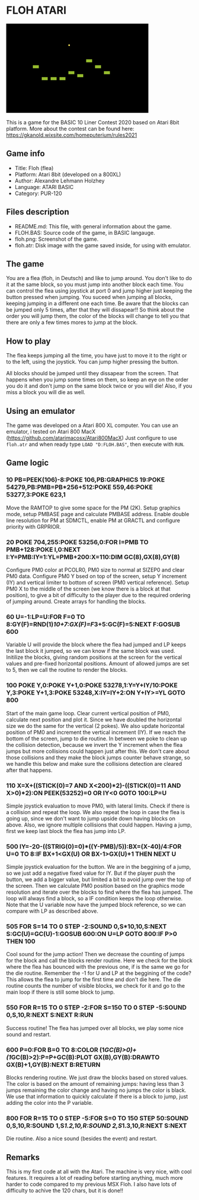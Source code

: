 # FLOH ATARI

![Floh in game screenshot](https://github.com/holzhey/floh_atari/raw/main/floh.png)


This is a game for the BASIC 10 Liner Contest 2020 based on Atari 8bit platform. More about the contest can be found here: https://gkanold.wixsite.com/homeputerium/rules2021

## Game info

- Title: Floh (flea)
- Platform: Atari 8bit (developed on a 800XL)
- Author: Alexandre Lehmann Holzhey
- Language: ATARI BASIC
- Category: PUR-120

## Files description

* README.md: This file, with general information about the game.
* FLOH.BAS: Source code of the game, in BASIC langauge.
* floh.png: Screenshot of the game.
* floh.atr: Disk image with the game saved inside, for using with emulator.

## The game

You are a flea (floh, in Deutsch) and like to jump around. You don't like to do it at the same block, so you must jump into another block each time. You can control the flea using joystick at port 0 and jump higher just keeping the button pressed when jumping. You suceed when jumping all blocks, keeping jumping in a different one each time. Be aware that the blocks can be jumped only 5 times, after that they will dissapear!! So think about the order you will jump them, the color of the blocks will change to tell you that there are only a few times mores to jump at the block.

## How to play

The flea keeps jumping all the time, you have just to move it to the right or to the left, using the joystick. You can jump higher pressing the button.

All blocks should be jumped until they dissapear from the screen. That happens when you jump some times on them, so keep an eye on the order you do it and don't jump on the same block twice or you will die! Also, if you miss a block you will die as well.

## Using an emulator

The game was developed on a Atari 800 XL computer. You can use an emulator, i tested on Atari 800 MacX (https://github.com/atarimacosx/Atari800MacX)
Just configure to use `floh.atr` and when ready type `LOAD "D:FLOH.BAS"`, then execute with `RUN`.

## Game logic

### 10 PB=PEEK(106)-8:POKE 106,PB:GRAPHICS 19:POKE 54279,PB:PMB=PB*256+512:POKE 559,46:POKE 53277,3:POKE 623,1

Move the RAMTOP to give some space for the PM (2K). Setup graphics mode, setup PMBASE page and calculate PMBASE address.
Enable double line resolution for PM at SDMCTL, enable PM at GRACTL and configure priority with GRPRIOR.

### 20 POKE 704,255:POKE 53256,0:FOR I=PMB TO PMB+128:POKE I,0:NEXT I:Y=PMB:IY=1:YL=PMB+200:X=110:DIM GC(8),GX(8),GY(8)

Configure PM0 color at PCOLR0, PM0 size to normal at SIZEP0 and clear PM0 data.
Configure PM0 Y bsed on top of the screen, setup Y increment (IY) and vertical limiter to bottom of screen (PM0 vertical reference).
Setup PM0 X to the middle of the screen (we know there is a block at that position), to give a bit of difficulty to the player due to the required ordering of jumping around.
Create arrays for handling the blocks.

### 60 U=-1:LP=U:FOR F=0 TO 8:GY(F)=RND(1)*10+7:GX(F)=F*3+5:GC(F)=5:NEXT F:GOSUB 600 

Variable U will provide the block where the flea had jumped and LP keeps the last block it jumped, so we can know if the same block was used.
Initilize the blocks, giving random positions at the screen for the vertical values and pre-fixed horizontal positions.
Amount of allowed jumps are set to 5, then we call the routine to render the blocks.

### 100 POKE Y,0:POKE Y+1,0:POKE 53278,1:Y=Y+IY/10:POKE Y,3:POKE Y+1,3:POKE 53248,X:IY=IY+2:ON Y+IY>=YL GOTO 800

Start of the main game loop. Clear current vertical position of PM0, calculate next position and plot it. Since we have doubled the horizontal size we do the same for the vertical (2 pokes). We also update horizontal position of PM0 and increment the vertical increment (IY). If we reach the bottom of the screen, jump to die routine.
In between we poke to clean up the collision detection, because we invert the Y increment when the flea jumps but more collisions could happen just after this. We don't care about those collisions and they make the block jumps counter behave strange, so we handle this below and make sure the collisions detection are cleared after that happens.

### 110 X=X+((STICK(0)=7 AND X<200)*2)-((STICK(0)=11 AND X>0)*2):ON PEEK(53252)=0 OR IY<0 GOTO 100:LP=U   

Simple joystick evaluation to move PM0, with lateral limits. Check if there is a collision and repeat the loop.
We also repeat the loop in case the flea is going up, since we don't want to jump upside down having blocks on above. Also, we ignore multiple collisions that could happen.
Having a jump, first we keep last block the flea has jump into LP.

### 500 IY=-20-((STRIG(0)=0)*((Y-PMB)/5)):BX=(X-40)/4:FOR U=0 TO 8:IF BX+1<GX(U) OR BX-1>GX(U)+1 THEN NEXT U          

Simple joystick evaluation for the button. We are in the beggining of a jump, so we just add a negative fixed value for IY. But if the player push the button, we add a bigger value, but limited a bit to avoid jump over the top of the screen.
Then we calculate PM0 position based on the graphics mode resolution and iterate over the blocks to find where the flea has jumped. The loop will always find a block, so a IF condition keeps the loop otherwise. Note that the U variable now have the jumped block reference, so we can compare with LP as described above.

### 505 FOR S=14 TO 0 STEP -2:SOUND 0,S*10,10,S:NEXT S:GC(U)=GC(U)-1:GOSUB 600:ON U=LP GOTO 800:IF P>0 THEN 100       

Cool sound for the jump action! Then we decrease the counting of jumps for the block and call the blocks render routine.
Here we check for the block where the flea has bounced with the previous one, if is the same we go for the die routine.
Remember the -1 for U and LP at the beggining of the code? This allows the flea to jump for the first time and don't die here.
The die routine counts the number of visible blocks, we check for it and go to the main loop if there is still some block to jump.

### 550 FOR R=15 TO 0 STEP -2:FOR S=150 TO 0 STEP -5:SOUND 0,S,10,R:NEXT S:NEXT R:RUN                                 

Success routine! The flea has jumped over all blocks, we play some nice sound and restart.

### 600 P=0:FOR B=0 TO 8:COLOR (1*GC(B)>0)+(1*GC(B)>2):P=P+GC(B):PLOT GX(B),GY(B):DRAWTO GX(B)+1,GY(B):NEXT B:RETURN  

Blocks rendering routine. We just draw the blocks based on stored values. The color is based on the amount of remaining jumps: having less than 3 jumps remaining the color change and having no jumps the color is black. We use that information to quickly calculate if there is a block to jump, just adding the color into the P variable.

### 800 FOR R=15 TO 0 STEP -5:FOR S=0 TO 150 STEP 50:SOUND 0,S,10,R:SOUND 1,S*1.2,10,R:SOUND 2,S*1.3,10,R:NEXT S:NEXT

Die routine. Also a nice sound (besides the event) and restart.


## Remarks

This is my first code at all with the Atari. The machine is very nice, with cool features. It requires a lot of reading before starting anything, much more harder to code compared to my previous MSX Floh. I also have lots of difficulty to achive the 120 chars, but it is done!!

